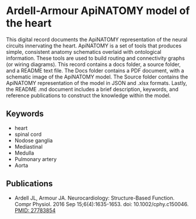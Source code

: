 # Ardell-Armour ApiNATOMY model of the heart

This digital record documents the ApiNATOMY representation of the neural circuits innervating the heart. ApiNATOMY is a set of tools that produces simple, consistent anatomy schematics overlaid with ontological information. These tools are used to build routing and connectivity graphs (or wiring diagrams). This record contains a docs folder, a source folder, and a README text file. The Docs folder contains a PDF document, with a schematic image of the ApiNATOMY model. The Source folder contains the ApiNATOMY representation of the model in JSON and .xlsx formats. Lastly, the README .md document includes a brief description, keywords, and reference publications to construct the knowledge within the model.

## Keywords
* heart
* spinal cord
* Nodose ganglia
* Mediastinal
* Medulla
* Pulmonary artery
* Aorta

## Publications
* Ardell JL, Armour JA. Neurocardiology: Structure-Based Function. Compr Physiol. 2016 Sep 15;6(4):1635-1653. doi: 10.1002/cphy.c150046. [PMID: 27783854](https://pubmed.ncbi.nlm.nih.gov/27783854/)
